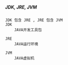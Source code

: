##### JDK, JRE, JVM
    JDK 包含 JRE , JRE 包含 JVM
    JDK
        JAVA开发工具包
        
    JRE
        JAVA运行环境
    
    JVM
        JAVA虚拟机